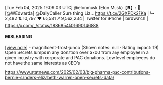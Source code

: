 [Tue Feb 04, 2025 19:09:03 UTC] @elonmusk (Elon Musk)【𝗕】: 🧐 [@WEdwarda] @DailyCaller Sure thing Liz… https://t.co/2GXPDk2FKa | ↳ 2,482 ⇅ 10,797 ♥ 65,581 🡕 9,562,234 | Twitter for iPhone | birdwatch | https://x.com/_/status/1886854501690146888

#### MISLEADING

[[view note]](https://x.com/i/birdwatch/n/1886933202788331787) - magnificent-frost-junco (Shown notes: null · Rating impact: 19)
Open Secrets lumps in any donation over $200 from any employee in a given industry with corporate and PAC donations. Low level employees do not have the same interests as CEO’s 

https://www.statnews.com/2025/02/03/big-pharma-pac-contributions-bernie-sanders-elizabeth-warren-open-secrets-data/
